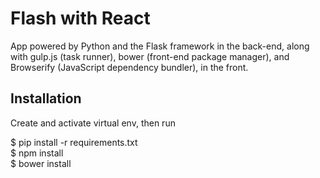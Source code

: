 # Flash with React

App powered by Python and the Flask framework in the back-end, along with gulp.js (task runner), bower (front-end package manager), and Browserify (JavaScript dependency bundler), in the front.

<h2>Installation</h2>
Create and activate virtual env, then run

$ pip install -r requirements.txt
<br>
$ npm install
<br>
$ bower install
